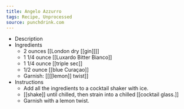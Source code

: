 ```yaml
---
title: Angelo Azzurro
tags: Recipe, Unprocessed
source: punchdrink.com
---
```


- Description
- Ingredients
	- 2 ounces [[London dry [[gin]]]]
	- 1 1/4 ounce [[Luxardo Bitter Bianco]]
	- 1 1/4 ounce [[triple sec]]
	- 1/2 ounce [[blue Curaçao]]
	- Garnish: [[[[lemon]] twist]]
- Instructions
	- Add all the ingredients to a cocktail shaker with ice.
	- [[shake]] until chilled, then strain into a chilled [[cocktail glass.]]
	- Garnish with a lemon twist.